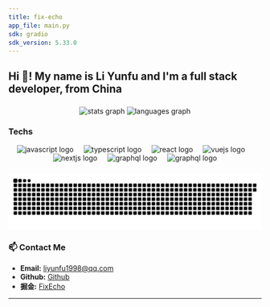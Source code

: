 ```yaml
---
title: fix-echo
app_file: main.py
sdk: gradio
sdk_version: 5.33.0
---
```

<h2 align="left">Hi 👋! My name is Li Yunfu and I'm a full stack developer, from China</h2>

###

<div align="center">
  <img src="https://github-readme-stats.vercel.app/api?username=fix-echo&hide_title=false&hide_rank=false&show_icons=true&include_all_commits=true&count_private=true&disable_animations=false&theme=dracula&locale=en&hide_border=false" height="150" alt="stats graph"  />
  <img src="https://github-readme-stats.vercel.app/api/top-langs?username=fix-echo&locale=en&hide_title=false&layout=compact&card_width=320&langs_count=5&theme=dracula&hide_border=false" height="150" alt="languages graph"  />
</div>

### Techs

<div align="center">
  <img src="https://cdn.jsdelivr.net/gh/devicons/devicon/icons/javascript/javascript-original.svg" height="40" alt="javascript logo"  />
  <img width="12" />
  <img src="https://cdn.jsdelivr.net/gh/devicons/devicon/icons/typescript/typescript-original.svg" height="40" alt="typescript logo"  />
  <img width="12" />
  <img src="https://cdn.jsdelivr.net/gh/devicons/devicon/icons/react/react-original.svg" height="40" alt="react logo"  />
  <img width="12" />
  <img src="https://cdn.jsdelivr.net/gh/devicons/devicon/icons/vuejs/vuejs-original.svg" height="40" alt="vuejs logo"  />
  <img width="12" />
  <img src="https://cdn.jsdelivr.net/gh/devicons/devicon/icons/nextjs/nextjs-original.svg" height="40" alt="nextjs logo"  />
  <img width="12" />
  <img src="https://cdn.jsdelivr.net/gh/devicons/devicon/icons/graphql/graphql-plain.svg" height="40" alt="graphql logo"  />
  <img width="12" />
  <img src="https://avatars.githubusercontent.com/u/12504344?s=48&v=4" height="40" alt="graphql logo"  />
</div>

###

<img src="https://raw.githubusercontent.com/fix-echo/fix-echo/output/snake.svg" alt="Snake animation" />

###

### 📫 Contact Me
- **Email:** [liyunfu1998@qq.com](mailto:liyunfu1998@qq.com)
- **Github:** [Github](https://github.com/fix-echo)  
- **掘金:** [FixEcho](https://juejin.cn/user/2277843824292183)
---

